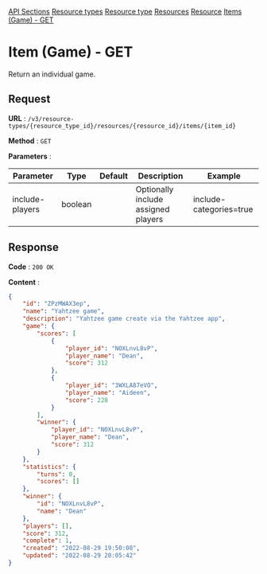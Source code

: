 [API Sections](../Sections.md)
[Resource types](../resource-types/GET.md)
[Resource type](../resource-type/GET.md)
[Resources](../resources/GET.md)
[Resource](../resource/GET.md)
[Items (Game) - GET](../items-game/GET.md)

# Item (Game) - GET

Return an individual game.

## Request

**URL** : `/v3/resource-types/{resource_type_id}/resources/{resource_id}/items/{item_id}`

**Method** : `GET`

**Parameters** : 

Parameter | Type | Default | Description | Example
---|---|---|---|---
include-players | boolean |  | Optionally include assigned players | include-categories=true

## Response

**Code** : `200 OK`

**Content** : 
```json
{
    "id": "ZPzMWAX3ep",
    "name": "Yahtzee game",
    "description": "Yahtzee game create via the Yahtzee app",
    "game": {
        "scores": [
            {
                "player_id": "NOXLnvL8vP",
                "player_name": "Dean",
                "score": 312
            },
            {
                "player_id": "3WXLA87eVO",
                "player_name": "Aideen",
                "score": 228
            }
        ],
        "winner": {
            "player_id": "NOXLnvL8vP",
            "player_name": "Dean",
            "score": 312
        }
    },
    "statistics": {
        "turns": 0,
        "scores": []
    },
    "winner": {
        "id": "NOXLnvL8vP",
        "name": "Dean"
    },
    "players": [],
    "score": 312,
    "complete": 1,
    "created": "2022-08-29 19:50:08",
    "updated": "2022-08-29 20:05:42"
}
```
